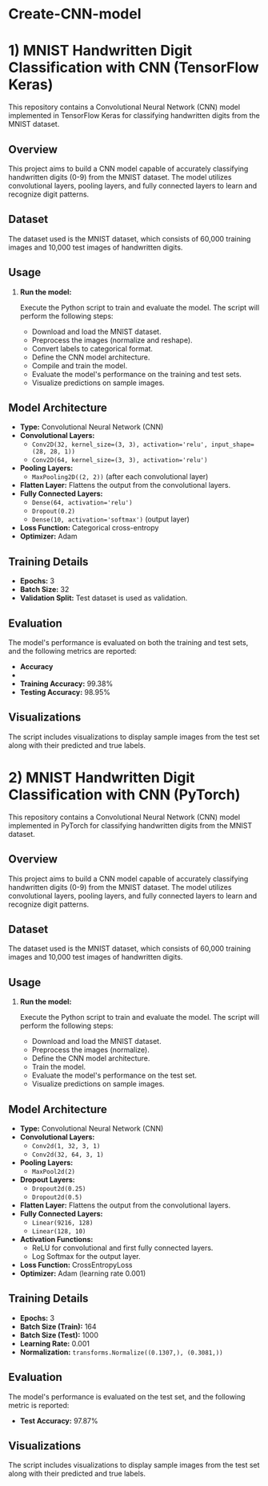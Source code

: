 # Create-CNN-model


# 1)  MNIST Handwritten Digit Classification with CNN (TensorFlow Keras)

This repository contains a Convolutional Neural Network (CNN) model implemented in TensorFlow Keras for classifying handwritten digits from the MNIST dataset.

## Overview

This project aims to build a CNN model capable of accurately classifying handwritten digits (0-9) from the MNIST dataset. The model utilizes convolutional layers, pooling layers, and fully connected layers to learn and recognize digit patterns.

## Dataset

The dataset used is the MNIST dataset, which consists of 60,000 training images and 10,000 test images of handwritten digits.
## Usage

1.  **Run the model:**

    Execute the Python script to train and evaluate the model. The script will perform the following steps:

    * Download and load the MNIST dataset.
    * Preprocess the images (normalize and reshape).
    * Convert labels to categorical format.
    * Define the CNN model architecture.
    * Compile and train the model.
    * Evaluate the model's performance on the training and test sets.
    * Visualize predictions on sample images.

## Model Architecture

* **Type:** Convolutional Neural Network (CNN)
* **Convolutional Layers:**
    * `Conv2D(32, kernel_size=(3, 3), activation='relu', input_shape=(28, 28, 1))`
    * `Conv2D(64, kernel_size=(3, 3), activation='relu')`
* **Pooling Layers:**
    * `MaxPooling2D((2, 2))` (after each convolutional layer)
* **Flatten Layer:** Flattens the output from the convolutional layers.
* **Fully Connected Layers:**
    * `Dense(64, activation='relu')`
    * `Dropout(0.2)`
    * `Dense(10, activation='softmax')` (output layer)
* **Loss Function:** Categorical cross-entropy
* **Optimizer:** Adam

## Training Details

* **Epochs:** 3
* **Batch Size:** 32
* **Validation Split:** Test dataset is used as validation.

## Evaluation

The model's performance is evaluated on both the training and test sets, and the following metrics are reported:

* **Accuracy**
* 
* **Training Accuracy:** 99.38%
* **Testing Accuracy:** 98.95%

## Visualizations

The script includes visualizations to display sample images from the test set along with their predicted and true labels.

# 2) MNIST Handwritten Digit Classification with CNN (PyTorch)

This repository contains a Convolutional Neural Network (CNN) model implemented in PyTorch for classifying handwritten digits from the MNIST dataset.

## Overview

This project aims to build a CNN model capable of accurately classifying handwritten digits (0-9) from the MNIST dataset. The model utilizes convolutional layers, pooling layers, and fully connected layers to learn and recognize digit patterns.

## Dataset

The dataset used is the MNIST dataset, which consists of 60,000 training images and 10,000 test images of handwritten digits.

## Usage

1.  **Run the model:**

    Execute the Python script to train and evaluate the model. The script will perform the following steps:

    * Download and load the MNIST dataset.
    * Preprocess the images (normalize).
    * Define the CNN model architecture.
    * Train the model.
    * Evaluate the model's performance on the test set.
    * Visualize predictions on sample images.

## Model Architecture

* **Type:** Convolutional Neural Network (CNN)
* **Convolutional Layers:**
    * `Conv2d(1, 32, 3, 1)`
    * `Conv2d(32, 64, 3, 1)`
* **Pooling Layers:**
    * `MaxPool2d(2)`
* **Dropout Layers:**
    * `Dropout2d(0.25)`
    * `Dropout2d(0.5)`
* **Flatten Layer:** Flattens the output from the convolutional layers.
* **Fully Connected Layers:**
    * `Linear(9216, 128)`
    * `Linear(128, 10)`
* **Activation Functions:**
    * ReLU for convolutional and first fully connected layers.
    * Log Softmax for the output layer.
* **Loss Function:** CrossEntropyLoss
* **Optimizer:** Adam (learning rate 0.001)

## Training Details

* **Epochs:** 3
* **Batch Size (Train):** 164
* **Batch Size (Test):** 1000
* **Learning Rate:** 0.001
* **Normalization:** `transforms.Normalize((0.1307,), (0.3081,))`

## Evaluation

The model's performance is evaluated on the test set, and the following metric is reported:

* **Test Accuracy:** 97.87%

## Visualizations

The script includes visualizations to display sample images from the test set along with their predicted and true labels.
